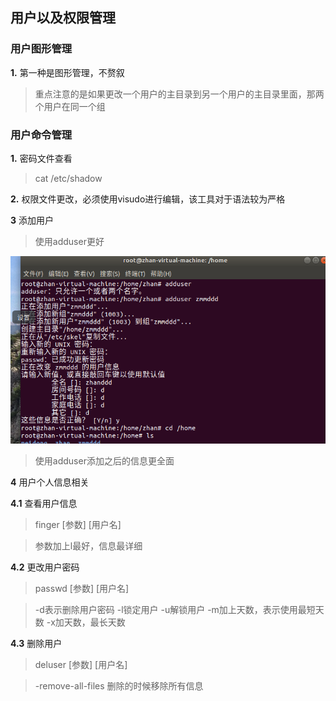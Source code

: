 ## 用户以及权限管理

### 用户图形管理

**1.** 第一种是图形管理，不赘叙
> 重点注意的是如果更改一个用户的主目录到另一个用户的主目录里面，那两个用户在同一个组

### 用户命令管理

**1.** 密码文件查看
> cat /etc/shadow

**2.** 权限文件更改，必须使用visudo进行编辑，该工具对于语法较为严格

**3** 添加用户
> 使用adduser更好

![pic3](picture/linux_useradd.png)

> 使用adduser添加之后的信息更全面

**4** 用户个人信息相关

**4.1** 查看用户信息
> finger [参数] [用户名]

> 参数加上l最好，信息最详细

**4.2** 更改用户密码
> passwd [参数] [用户名]

> -d表示删除用户密码 -l锁定用户 -u解锁用户
> -m加上天数，表示使用最短天数 -x加天数，最长天数

**4.3** 删除用户
> deluser [参数] [用户名]

> -remove-all-files 删除的时候移除所有信息
